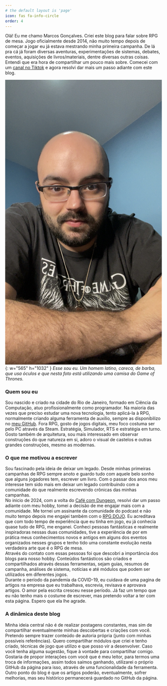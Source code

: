```yaml
---
# the default layout is 'page'
icon: fas fa-info-circle
order: 4
---
```


Olá! Eu me chamo Marcos Gonçalves. Criei este blog para falar sobre RPG de mesa.
Jogo oficialmente desde 2014, não muito tempo depois de começar a jogar eu já estava mestrando minha primeira campanha.
De lá pra cá já foram diversas aventuras, experimentações de sistemas, debates, eventos, aquisições de livros/materiais, dentre diversas outras coisas.
Entendi que era hora de compartilhar um pouco mais sobre. Comecei com um [canal no Tiktok](https://www.tiktok.com/@carecadorpg) e agora resolvi dar mais um passo adiante com este blog.

![marcos](/assets/img/personal/marcos.jpg){: w="565" h="1032" }
_Esse sou eu. Um homem latino, careca, de barba, que usa óculos e que nesta foto está utilizando uma camisa do Game of Thrones._

### Quem sou eu
Sou nascido e criado na cidade do Rio de Janeiro, formado em Ciência da Computação, atuo profissionalmente como programador.
Na maioria das vezes que preciso estudar uma nova tecnologia, tento aplicá-la à RPG, normalmente criando alguma ferramenta de auxílio, sempre as disponibilizo no [meu GitHub](https://github.com/coppolaop).
Fora RPG, gosto de jogos digitais, meu foco costuma ser pelo PC através da Steam. Estratégia, Simulador, RTS e estratégia em turno.<br>
Gosto também de arquitetura, sou mais interessado em observar construções do que natureza em si, adoro o visual de castelos e outras grandes construções, mesmo as modernas.

### O que me motivou a escrever
Sou fascinado pela ideia de deixar um legado. Desde minhas primeiras campanhas de RPG sempre anoto e guardo tudo com aquele belo sonho que alguns jogadores tem, escrever um livro.
Com o passar dos anos meu interesse tem sido mais em deixar um legado contribuindo com a comunidade do que realmente escrevendo crônicas das minhas campanhas.<br>
No inicio de 2024, com a volta do [Café com Dungeon](https://open.spotify.com/show/3UxFPDdpiQMnoqVnGWgZWG?si=847062d37886404a), resolvi dar um passo adiante com meu hobby, tomei a decisão de me engajar mais com a comunidade. Me tornei um assinante da comunidade do podcast e não muito tempo depois me engajei também com o [RPG DOJO](https://cobbi.notion.site/O-que-RPG-DOJO-0a761aab6140423fad63c1822e14e2fb#67963f55fc5e425f82405e0eae3a258a). Eu acreditava que com todo tempo de experiência que eu tinha em jogo, eu já conhecia quase tudo de RPG, me enganei. Conheci pessoas fantásticas e realmente inspiradoras nessas duas comunidades, tive a experiência de por em prática meus conhecimentos novos e antigos em alguns dos eventos organizados nesses grupos e tenho tido uma constante evolução nesta verdadeira arte que é o RPG de mesa.<br>
Através do contato com essas pessoas foi que descobri a importância dos blogs para nosso hobby. Conteúdos fantásticos são criados e compartilhados através dessas ferramentas, sejam guias, resumos de campanha, análises de sistema, notícias e até módulos que podem ser utilizados em diferentes jogos.<br>
Durante o período da pandemia da COVID-19, eu cuidava de uma pagina de artigos na empresa que eu trabalhava, escrevia, revisava e aprovava artigos. O amor pela escrita cresceu nesse período. Já faz um tempo que eu não tenho mais o costume de escrever, mas pretendo voltar a ter com esta página. Espero que ela lhe agrade.

### A dinâmica deste blog
Minha ideia central não é de realizar postagens constantes, mas sim de compartilhar eventualmente minhas descobertas e criações com você. Pretendo sempre trazer conteúdo de autoria própria (junto com minhas possíveis referências). Quero compartilhar módulos que criei e tenho criado, técnicas de jogo que utilizo e que posso vir a desenvolver. Caso você tenha alguma sugestão, fique à vontade para compartilhar comigo.
Gostaria de propor interações com você que é meu leitor, para termos uma troca de informações, assim todos saímos ganhando, utilizarei o próprio GitHub da página para isso, através de uma funcionalidade da ferramenta.<br>
Outro ponto do blog é que os artigos poderão, eventualmente, sofrer melhorias, mas seu histórico permanecerá guardado no GitHub da página.